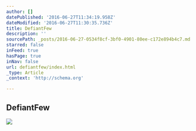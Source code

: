 ```yaml
---
author: []
datePublished: '2016-06-27T11:34:19.958Z'
dateModified: '2016-06-27T11:30:35.736Z'
title: DefiantFew
description: ''
sourcePath: _posts/2016-06-27-0534f8cf-3bf0-4901-80ee-c172e894b4c7.md
starred: false
inFeed: true
hasPage: true
inNav: false
url: defiantfew/index.html
_type: Article
_context: 'http://schema.org'

---
```

## **DefiantFew**
![](https://the-grid-user-content.s3-us-west-2.amazonaws.com/9ed2a327-ea90-4792-be48-db7f3f4f0bb0.jpg)